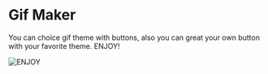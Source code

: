 # Gif Maker

You can choice gif theme with buttons, also you can great your own button with your favorite theme. ENJOY!


![ENJOY](https://rlv.zcache.co.uk/love_peace_hippie_saying_6_cm_round_badge-r7fa8ffb8c71d4188b0dcf272eb1b579d_k94rf_307.jpg?rlvnet=1)

